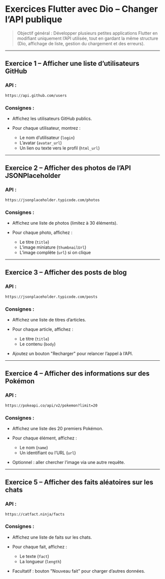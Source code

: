 <h1 id="exercices-dio-api-changee">Exercices Flutter avec Dio – Changer l’API publique</h1>

> Objectif général : Développer plusieurs petites applications Flutter en modifiant uniquement l’API utilisée, tout en gardant la même structure (Dio, affichage de liste, gestion du chargement et des erreurs).

---

## Exercice 1 – Afficher une liste d’utilisateurs GitHub

### API :

```
https://api.github.com/users
```

### Consignes :

* Affichez les utilisateurs GitHub publics.
* Pour chaque utilisateur, montrez :

  * Le nom d’utilisateur (`login`)
  * L’avatar (`avatar_url`)
  * Un lien ou texte vers le profil (`html_url`)

---

## Exercice 2 – Afficher des photos de l’API JSONPlaceholder

### API :

```
https://jsonplaceholder.typicode.com/photos
```

### Consignes :

* Affichez une liste de photos (limitez à 30 éléments).
* Pour chaque photo, affichez :

  * Le titre (`title`)
  * L’image miniature (`thumbnailUrl`)
  * L’image complète (`url`) si on clique

---

## Exercice 3 – Afficher des posts de blog

### API :

```
https://jsonplaceholder.typicode.com/posts
```

### Consignes :

* Affichez une liste de titres d’articles.
* Pour chaque article, affichez :

  * Le titre (`title`)
  * Le contenu (`body`)
* Ajoutez un bouton "Recharger" pour relancer l’appel à l’API.

---

## Exercice 4 – Afficher des informations sur des Pokémon

### API :

```
https://pokeapi.co/api/v2/pokemon?limit=20
```

### Consignes :

* Affichez une liste des 20 premiers Pokémon.
* Pour chaque élément, affichez :

  * Le nom (`name`)
  * Un identifiant ou l’URL (`url`)
* Optionnel : aller chercher l’image via une autre requête.

---

## Exercice 5 – Afficher des faits aléatoires sur les chats

### API :

```
https://catfact.ninja/facts
```

### Consignes :

* Affichez une liste de faits sur les chats.
* Pour chaque fait, affichez :

  * Le texte (`fact`)
  * La longueur (`length`)
* Facultatif : bouton "Nouveau fait" pour charger d’autres données.


